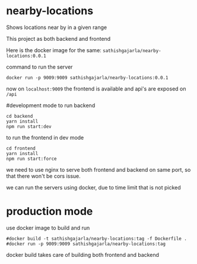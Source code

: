 # nearby-locations
Shows locations near by in a given range

This project as both backend and frontend

Here is the docker image for the same: `sathishgajarla/nearby-locations:0.0.1`

command to run the server 
```
docker run -p 9009:9009 sathishgajarla/nearby-locations:0.0.1
```
now on `localhost:9009` the frontend is available and api's are exposed on `/api`

#development mode
to run backend 
```
cd backend
yarn install
npm run start:dev
```

to run the frontend in dev mode

```
cd frontend
yarn install
npm run start:force
```

we need to use nginx to serve both frontend and backend on same port, so that there won't be cors issue.

we can run the servers using docker, due to time limit that is not picked

# production mode

use docker image to build and run

```
#docker build -t sathishgajarla/nearby-locations:tag -f Dockerfile .
#docker run -p 9009:9009 sathishgajarla/nearby-locations:tag
```

docker build takes care of building both frontend and backend

